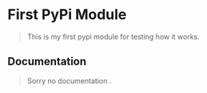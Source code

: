 # First PyPi Module

> This is my first pypi module for testing how it works.


## Documentation
> Sorry no documentation .


